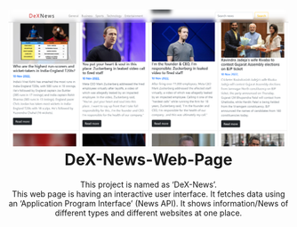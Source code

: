 <h1 align="center"> <img src="images/img.png"> DeX-News-Web-Page  </h1>

 <p align="center">This project is named as ‘DeX-News’.<br> This web page is having an interactive user
interface. It fetches data using an ‘Application Program Interface’ (News API). It
shows information/News of different types and different websites at one place.
 </p>
